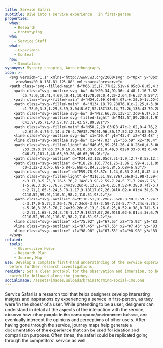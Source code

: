 ```yaml
---
title: Service Safari
subtitle: Dive into a service experience   in first-person
properties:
  when:
    - Research
    - Prototyping
  who:
    - Service Staff
  what:
    - Experience
    - Context
  how:
    - Simulation
synonyms: Mystery shopping, Auto-ethnography
icon: >-
  <svg version="1.1" xmlns="http://www.w3.org/2000/svg" x="0px" y="0px"
  	 viewBox="0 0 137.81 125.88" xml:space="preserve">
  <path class="svg--filled-main" d="M66.15,17.77H12.51v-6.05c0-6.05,4.9-10.95,10.95-10.95H55.2c6.05,0,10.95,4.9,10.95,10.95V17.77z"/>
  	<path class="svg--outline svg--bw" d="M20.34,99.36c-4.48-1.16-7.82-5.25-7.82-10.08V11.19c0-5.73,4.69-10.41,10.41-10.41h32.81
  		c5.73,0,10.41,4.69,10.41,10.41v78.09c0,4.29-2.64,8-6.37,9.59"/>
  	<path class="svg--filled-main" d="M54.6,99.69H24.07c-6.38,0-11.55-5.17-11.55-11.55v-8.86h53.64v8.86C66.15,94.52,60.98,99.69,54.6,99.69z"/>
  	<path class="svg--filled-main"  d="M134.18,79.28H76.01c-2.25,0-3.96-2.02-3.59-4.24l8.67-52.18c0.29-1.76,1.81-3.04,3.59-3.04h40.82
  		c1.78,0,3.3,1.29,3.59,3.04l8.67,52.18C138.14,77.26,136.43,79.28,134.18,79.28z"/>
  	<path class="svg--outline svg--bw" d="M92.66,30.13v-17.3c0-6.87,5.57-12.44,12.44-12.44h0c6.87,0,12.44,5.57,12.44,12.44v17.3"/>
  	<path class="svg--outline svg--filled-light" d="M43.57,89.28c0,1.97-1.6,3.57-3.57,3.57c-1.97,0-3.57-1.6-3.57-3.57s1.6-3.57,3.57-3.57
  		C41.97,85.71,43.57,87.31,43.57,89.28z"/>
  	<path class="svg--filled-main" d="M50.2,28.03H28.47c-2.62,0-4.76,2.14-4.76,4.76V48.1c0,2.62,2.14,4.76,4.76,4.76h13.7l7.54,6.27v-6.27h0.49
  		c2.62,0,4.76-2.14,4.76-4.76V32.79C54.96,30.17,52.82,28.03,50.2,28.03z"/>
  	<line class="svg--outline svg--bw" x1="30.4" y1="43.4" x2="42.48" y2="43.4"/>
  	<line class="svg--outline svg--bw" x1="47.03" y1="36.59" x2="30.4" y2="36.59"/>
  	<path class="svg--filled-light" d="M46.65,99.26l-26.4-0.26c0,0-3.06-7.64-7.62-9.69l0-0.41V64.04c0-4.12-2.81-7.5-6.24-7.5s-6.24,3.37-6.24,7.5
  		v53.39v8.17h30.37c0.16,0.01,0.33,0.02,0.49,0.02s0.33-0.02,0.49-0.02h0.24l-0.01-0.01c8.39-0.38,15.08-7.28,15.08-15.77
  		C46.81,101.1,46.65,99.26,46.65,99.26z"/>
  	<path class="svg--outline" d="M34.83,125.05c7.31-1.9,12.7-8.55,12.7-16.45v-8.53"/>
  	<path class="svg--outline" d="M18.26,106.77c1.26-1.86,1.99-4.1,1.99-6.51c0-5.04-3.19-9.32-7.67-10.95l0-0.41V62.89
  		c0-3.12-2.63-5.68-5.84-5.68s-5.84,2.56-5.84,5.68v46.93"/>
  	<path class="svg--outline" d="M59.78,98.87c-1.24,0.53-2.61,0.82-4.04,0.82H22.93c-0.89,0-1.76-0.11-2.59-0.33"/>
  	<path class="svg--filled-light" d="M110.51,98.2V67.56c0-3.98-2.59-7.24-5.77-7.24c-3.17,0-5.76,3.26-5.76,7.24c0-3.98-2.59-7.24-5.77-7.24
  		c-3.17,0-5.76,3.26-5.76,7.24c0-3.98-2.59-7.24-5.77-7.24s-5.76,3.26-5.76,7.24V50.38c0-3.98-2.59-7.24-5.77-7.24
  		s-5.76,3.26-5.76,7.24v39.26c-0.13,0.26-0.25,0.52-0.38,0.78l-5.65-9.31c-2.07-3.4-5.97-4.84-8.68-3.19
  		c-2.71,1.65-3.24,5.78-1.17,9.18l17.07,26.94l0.02-0.01c4.36,6.76,11.94,11.25,20.58,11.25c13.52,0,24.35-10.96,24.35-24.48
  		C110.52,99.92,110.51,98.2,110.51,98.2z"/>
  	<path class="svg--outline" d="M110.51,98.2V67.56c0-3.98-2.59-7.24-5.77-7.24c-3.17,0-5.76,3.26-5.76,7.24c0-3.98-2.59-7.24-5.77-7.24
  		c-3.17,0-5.76,3.26-5.76,7.24c0-3.98-2.59-7.24-5.77-7.24s-5.76,3.26-5.76,7.24V50.38c0-3.98-2.59-7.24-5.77-7.24
  		s-5.76,3.26-5.76,7.24v39.26c-0.13,0.26-0.25,0.52-0.38,0.78l-5.65-9.31c-2.07-3.4-5.97-4.84-8.68-3.19
  		c-2.71,1.65-3.24,5.78-1.17,9.18l17.07,26.94l0.02-0.01c4.36,6.76,11.94,11.25,20.58,11.25c13.52,0,24.35-10.96,24.35-24.48
  		C110.52,99.92,110.51,98.2,110.51,98.2z"/>
  	<line class="svg--outline" x1="75.92" y1="67.56" x2="75.92" y2="83.52"/>
  	<line class="svg--outline" x1="87.45" y1="67.56" x2="87.45" y2="83.52"/>
  	<line class="svg--outline" x1="98.98" y1="67.56" x2="98.98" y2="83.52"/>
  </svg>
related:
  tools:
    - Observation Notes
    - Research Plan
    - Journey Map
use: Develop a complete first-hand understanding of the service experience,
  before further research investigations.
reminder: Set a clear protocol for the observation and immersion, to be
  carefully followed along the journey.
socialimage: /assets/images/uploads/brainstorming-social-img.png
---
```

Service Safari is a research tool that helps designers develop interesting insights and inspirations by experiencing a service in first-person, as they were 'in the shoes' of a user. While pretending to be a user, designers can understand in detail all the aspects of the interaction with the service, observe how other people in the same space/environment behave, and eventually intercept the opinions and perceptions of other users. After having gone through the service, journey maps help generate a documentation of the experience that can be used for ideation and comparison purposes. Often times, the safari could be replicated going through the competitors' service as well.